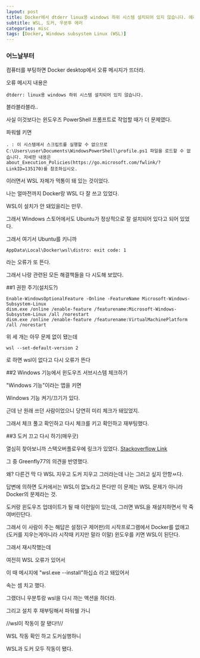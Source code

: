 ```yaml
---
layout: post
title: Docker에서 dtderr linux용 windows 하위 시스템 설치되어 있지 않습니다. 에러
subtitle: WSL, 도커, 우분투 에러
categories: misc
tags: [Docker, Windows subsystem Linux (WSL)]
---
```


### 어느날부터

컴퓨터를 부팅하면 Docker desktop에서 오류 메시지가 뜨더라.

오류 메시지 내용은

```
dtderr: linux용 windows 하위 시스템 설치되어 있지 않습니다.
```
블라블라블라..

사실 이것보다는 윈도우즈 PowerShell 프롬프트로 작업할 때가 더 문제였다.

파워쉘 키면

```
. : 이 시스템에서 스크립트를 실행할 수 없으므로 C:\Users\user\Documents\WindowsPowerShell\profile.ps1 파일을 로드할 수 없습니다. 자세한 내용은 about_Execution_Policies(https://go.microsoft.com/fwlink/?LinkID=135170)를 참조하십시오.
```

이러면서 WSL 자체가 먹통이 돼 있는 것이었다.

나는 얼마전까지 Docker랑 WSL 다 잘 쓰고 있었다. 

WSL이 설치가 안 돼있을리는 만무.

그래서 Windows 스토어에서도 Ubuntu가 정상적으로 잘 설치되어 있다고 되어 있었다.

그래서 여기서 Ubuntu를 키니까

```
AppData\Local\Docker\wsl\distro: exit code: 1
```
라는 오류가 또 뜬다.


그래서 나랑 관련된 모든 해결책들을 다 시도해 보았다.

##1 권한 주기(설치도?)

```
Enable-WindowsOptionalFeature -Online -FeatureName Microsoft-Windows-Subsystem-Linux
dism.exe /online /enable-feature /featurename:Microsoft-Windows-Subsystem-Linux /all /norestart
dism.exe /online /enable-feature /featurename:VirtualMachinePlatform /all /norestart  
```
위 세 개는 아무 문제 없이 됐는데
```
wsl --set-default-version 2
```
로 하면 wsl이 없다고 다시 오류가 뜬다

##2 Windows 기능에서 윈도우즈 서브시스템 체크하기

"Windows 기능"이라는 앱을 키면

Windows 기능 켜기/끄기가 있다.

근데 난 원래 쓰던 사람이었으니 당연히 미리 체크가 돼있었지.

그래서 체크 풀고 확인하고 다시 체크를 키고 확인하고 재부팅했다.

##3 도커 끄고 다시 하기(매우굿)

열심히 찾아보니까 스택오버플로우에 링크가 있었다.
[Stackoverflow Link](https://stackoverflow.com/questions/66074090/system-invalidoperationexception-failed-to-deploy-distro-docker-desktop-to-loc)

그 중 Greenfly77의 의견을 반영했다.

왜? 다른건 막 다 WSL 지우고 도커 지우고 그러라는데 나는 그러고 싶지 안항ㅆ다.

답변에 의하면 도커에서는 WSL이 없노라고 뜬다만 이 문제는 WSL 문제가 아니라 Docker의 문제라는 것.

도커랑 윈도우즈 업데이트가 될 때 이런일이 있는데, 그러면 WSL을 재설치하면서 막 죽여버린단다.

그래서 이 사람이 주는 해답은 설정(구 제어판)의 시작프로그램에서 Docker를 없애고 (도커를 지우는게아니라 시작때 키지만 말라 이말)
윈도우를 키면 WSL이 된단다.

그래서 재시작했는데

여전히 WSL 오류가 있어서

이 때 메시지에 "wsl.exe --install"하십쇼 라고 돼있어서

속는 셈 치고 했다.

그랬더니 우분투랑 wsl을 다시 까는 액션을 하더라.

그리고 설치 후 재부팅해서 파워쉘 가니

//wsl이 작동이 잘 됐다!!//

WSL 작동 확인 하고 도커실행하니

WSL과 도커 모두 작동이 됐다.